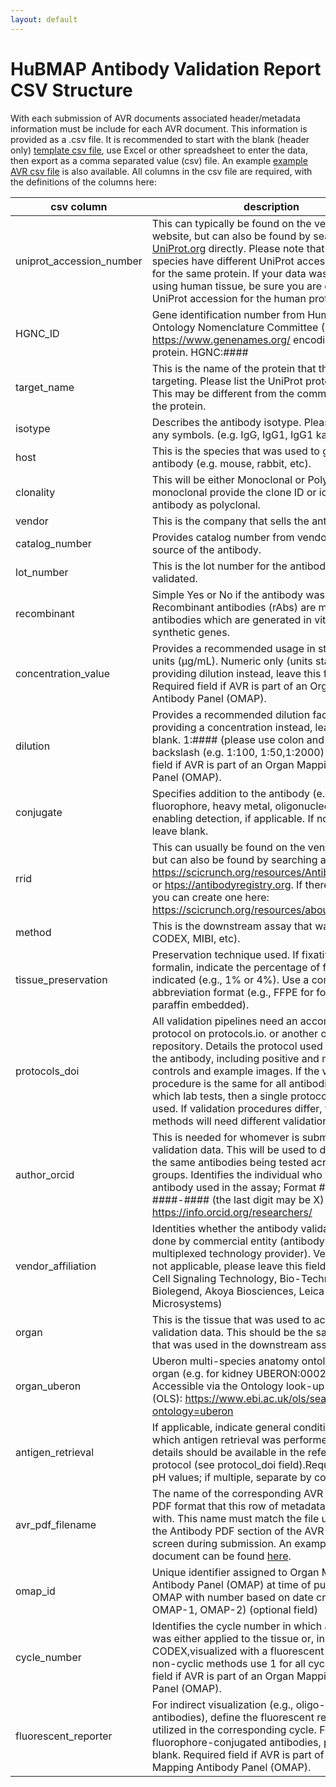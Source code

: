 ```yaml
---
layout: default
---
```

# HuBMAP Antibody Validation Report CSV Structure
With each submission of AVR documents associated header/metadata information must be include for each AVR document. This information is provided as a .csv file.  It is recommended to start with the blank (header only) [template csv file](/avr/avr-template-v2.csv), use Excel or other spreadsheet to enter the data, then export as a comma separated value (csv) file.  An example [example AVR csv file](/avr/example-avrs-v2.csv) is also available. All columns in the csv file are required, with the definitions of the columns here:


| csv column               | description                                                                    |
|--------------------------|--------------------------------------------------------------------------------|
| uniprot_accession_number | This can typically be found on the vendor’s website, but can also be found by searching <a href="https://www.uniprot.org" target="_blank">UniProt.org</a> directly. Please note that different species have different UniProt accession numbers for the same protein. If your data was acquired using human tissue, be sure you are choosing the UniProt accession for the human protein. |
|HGNC_ID                   | Gene identification number from Human Gene Ontology Nomenclature Committee (HGNC) https://www.genenames.org/ encoding the target protein. HGNC:####|
|target_name               | This is the name of the protein that the antibody is targeting. Please list the UniProt protein name. This may be different from the common name for the protein. |
|isotype                   | Describes the antibody isotype. Please write out any symbols. (e.g. IgG, IgG1, IgG1 kappa)|
| host                     | This is the species that was used to generate the antibody (e.g. mouse, rabbit, etc). |
|clonality| This will be either Monoclonal or Polyclonal.If monoclonal provide the clone ID or identify the antibody as polyclonal. |
|vendor                   | This is the company that sells the antibody. |
|catalog_number           | Provides catalog number from vendor for the source of the antibody.|
|lot_number               | This is the lot number for the antibody that was validated. |
|recombinant              | Simple Yes or No if the antibody was recombinant. Recombinant antibodies (rAbs) are monoclonal antibodies which are generated in vitro using synthetic genes.|
|concentration_value      | Provides a recommended usage in standardized units (μg/mL). Numeric only (units standardized) If providing dilution instead, leave this field blank. Required field if AVR is part of an Organ Mapping Antibody Panel (OMAP). |
|dilution                 | Provides a recommended dilution factor. If providing a concentration instead, leave this field blank. 1:#### (please use colon and not a slash or backslash (e.g. 1:100, 1:50,1:2000) Required field if AVR is part of an Organ Mapping Antibody Panel (OMAP).|
|conjugate                | Specifies addition to the antibody (e.g., fluorophore, heavy metal, oligonucleotide) enabling detection, if applicable. If no conjugate, leave blank.|
|rrid                     | This can usually be found on the vendor’s website, but can also be found by searching at <a href="https://scicrunch.org/resources/Antibodies/search" target="_blank">https://scicrunch.org/resources/Antibodies/search</a> or <a href="https://antibodyregistry.org" target="_blank">htps://antibodyregistry.org</a>. If there is no RRID, you can create one here: <a href="https://scicrunch.org/resources/about/resource" target="_blank">https://scicrunch.org/resources/about/resource</a>. |
|method                   | This is the downstream assay that was used (e.g. CODEX, MIBI, etc). |
|tissue_preservation      | Preservation technique used. If fixative other than formalin, indicate the percentage of fixative indicated (e.g., 1% or 4%). Use a common abbreviation format (e.g., FFPE for formalin fixed paraffin embedded).| 
|protocols_doi            | All validation pipelines need an accompanying protocol on protocols.io. or another open protocol repository. Details the protocol used to validate the antibody, including positive and negative controls and example images. If the validation procedure is the same for all antibodies your which lab tests, then a single protocol can be used. If validation procedures differ, then different methods will need different validation protocols. |
| author_orcid            | This is needed for whomever is submitting the validation data. This will be used to differentiate the same antibodies being tested across different groups. Identifies the individual who validated the antibody used in the assay; Format ####-####-####-#### (the last digit may be X) See https://info.orcid.org/researchers/ |
| vendor_affiliation      | Identities whether the antibody validation was done by commercial entity (antibody vendor or multiplexed technology provider). Vendor name. If not applicable, please leave this field blank. (e.g. Cell Signaling Technology, Bio-Techne, Abcam, Biolegend,  Akoya Biosciences, Leica Microsystems)|
| organ          | This is the tissue that was used to acquire the validation data. This should be the same tissue that was used in the downstream assay. |
|organ_uberon              | Uberon multi-species anatomy ontology ID for organ (e.g. for kidney UBERON:0002113). Accessible via the Ontology look-up service (OLS): https://www.ebi.ac.uk/ols/search?ontology=uberon |
| antigen_retrieval        | If applicable, indicate general conditions under which  antigen retrieval was performed. Additional details should be available in the referenced protocol (see protocol_doi field).Required format: pH values; if multiple, separate by commas. |
| avr_pdf_filename         | The name of the corresponding AVR document in PDF format that this row of metadata is associated with.  This name must match the file uploaded in the Antibody PDF section of the AVR upload screen during submission. An example AVR document can be found <a href="/avr/example-avr-v2.pdf" target="_blank">here</a>.|
| omap_id                  | Unique identifier assigned to Organ Mapping Antibody Panel (OMAP) at time of publication. OMAP with number based on date created (e.g. OMAP-1, OMAP-2) (optional field)|
| cycle_number             | Identifies the cycle number in which an antibody was either applied to the tissue or, in the case of CODEX,visualized with a fluorescent reporter. For non-cyclic methods use 1 for all cycles. Required field if AVR is part of an Organ Mapping Antibody Panel (OMAP).|
|fluorescent_reporter      | For indirect visualization (e.g., oligo-conjugated antibodies), define the fluorescent reporter utilized in the corresponding cycle. For metal or fluorophore-conjugated antibodies, please leave blank. Required field if AVR is part of an Organ Mapping Antibody Panel (OMAP).|
